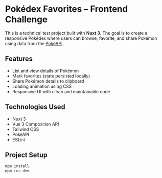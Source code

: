 # Pokédex Favorites – Frontend Challenge

This is a technical test project built with **Nuxt 3**. The goal is to create a responsive Pokédex where users can browse, favorite, and share Pokémon using data from the [PokéAPI](https://pokeapi.co/).

## Features

- List and view details of Pokémon
- Mark favorites (state persisted locally)
- Share Pokémon details to clipboard
- Loading animation using CSS
- Responsive UI with clean and maintainable code

## Technologies Used

- Nuxt 3
- Vue 3 Composition API
- Tailwind CSS
- PokéAPI
- ESLint

## Project Setup

```bash
npm install
npm run dev
```
